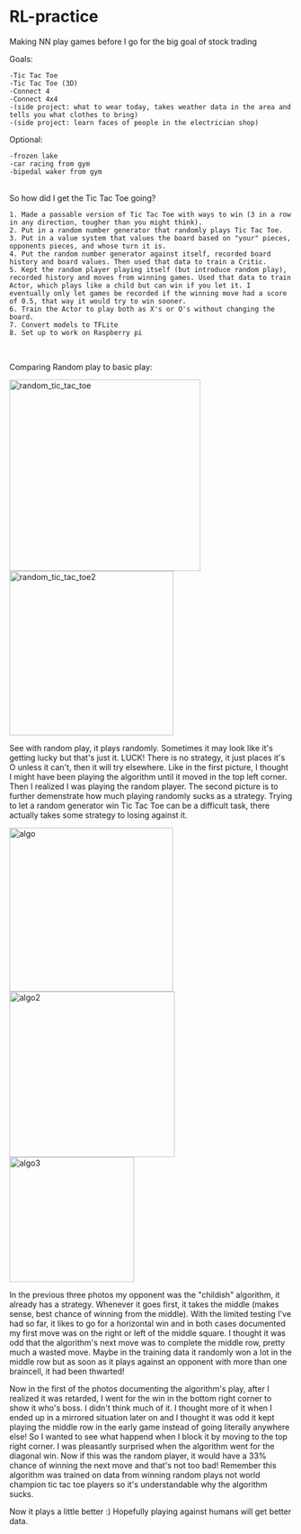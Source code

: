 # RL-practice
Making NN play games before I go for the big goal of stock trading

Goals:
	
	-Tic Tac Toe
	-Tic Tac Toe (3D)
	-Connect 4
	-Connect 4x4
	-(side project: what to wear today, takes weather data in the area and tells you what clothes to bring)
	-(side project: learn faces of people in the electrician shop)
	
Optional:

	-frozen lake
	-car racing from gym
	-bipedal waker from gym
	
<br/>
So how did I get the Tic Tac Toe going?
	
	1. Made a passable version of Tic Tac Toe with ways to win (3 in a row in any direction, tougher than you might think).
	2. Put in a random number generator that randomly plays Tic Tac Toe.
	3. Put in a value system that values the board based on "your" pieces, opponents pieces, and whose turn it is.
	4. Put the random number generator against itself, recorded board history and board values. Then used that data to train a Critic.
	5. Kept the random player playing itself (but introduce random play), recorded history and moves from winning games. Used that data to train Actor, which plays like a child but can win if you let it. I eventually only let games be recorded if the winning move had a score of 0.5, that way it would try to win sooner.
	6. Train the Actor to play both as X's or O's without changing the board. 
	7. Convert models to TFLite
	8. Set up to work on Raspberry pi
<br/>

Comparing Random play to basic play:

<img width="340" alt="random_tic_tac_toe" src="https://user-images.githubusercontent.com/66873149/128274336-b690d634-d4e6-42d0-aa97-1c0d050b343d.PNG">
<img width="292" alt="random_tic_tac_toe2" src="https://user-images.githubusercontent.com/66873149/128274347-cbb38b6e-a9a9-4463-ae7c-d38aa917c3d7.PNG">


See with random play, it plays randomly. Sometimes it may look like it's getting lucky but that's just it. LUCK! There is no strategy, it just places it's O unless it can't, then it will try elsewhere. Like in the first picture, I thought I might have been playing the algorithm until it moved in the top left corner. Then I realized I was playing the random player. The second picture is to further demenstrate how much playing randomly sucks as a strategy. Trying to let a random generator win Tic Tac Toe can be a difficult task, there actually takes some strategy to losing against it.

<img width="291" alt="algo" src="https://user-images.githubusercontent.com/66873149/128274240-48c7586d-39c9-4963-965b-2b1ab8bed093.PNG">
<img width="294" alt="algo2" src="https://user-images.githubusercontent.com/66873149/128274392-0684e7ed-bb47-42f1-abaa-ac53d7a9e3e0.PNG">
<img width="222" alt="algo3" src="https://user-images.githubusercontent.com/66873149/128274404-9855897a-e1be-46c6-89cd-2a987bd70f79.PNG">

In the previous three photos my opponent was the "childish" algorithm, it already has a strategy. Whenever it goes first, it takes the middle (makes sense, best chance of winning from the middle). With the limited testing I've had so far, it likes to go for a horizontal win and in both cases documented my first move was on the right or left of the middle square. I thought it was odd that the algorithm's next move was to complete the middle row, pretty much a wasted move. Maybe in the training data it randomly won a lot in the middle row but as soon as it plays against an opponent with more than one braincell, it had been thwarted!

Now in the first of the photos documenting the algorithm's play, after I realized it was retarded, I went for the win in the bottom right corner to show it who's boss. I didn't think much of it. I thought more of it when I ended up in a mirrored situation later on and I thought it was odd it kept playing the middle row in the early game instead of going literally anywhere else! So I wanted to see what happend when I block it by moving to the top right corner. I was pleasantly surprised when the algorithm went for the diagonal win. Now if this was the random player, it would have a 33% chance of winning the next move and that's not too bad! Remember this algorithm was trained on data from winning random plays not world champion tic tac toe players so it's understandable why the algorithm sucks. 

Now it plays a little better :) Hopefully playing against humans will get better data.
